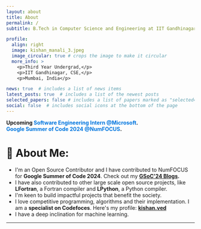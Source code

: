 ```yaml
---
layout: about
title: About
permalink: /
subtitle: B.Tech in Computer Science and Engineering at IIT Gandhinagar

profile:
  align: right
  image: kishan_manali_3.jpeg
  image_circular: true # crops the image to make it circular
  more_info: >
    <p>Third Year Undergrad,</p>
    <p>IIT Gandhinagar, CSE,</p>
    <p>Mumbai, India</p>

news: true  # includes a list of news items
latest_posts: true  # includes a list of the newest posts
selected_papers: false # includes a list of papers marked as "selected={true}"
social: false  # includes social icons at the bottom of the page
---
```


<b>Upcoming <span style="color: #0076df; font-weight: bold;">Software Engineering Intern @Microsoft</span>.<br><span style="color: #0076df; font-weight: bold;">Google Summer of Code 2024 @NumFOCUS</span>.</b>

# 💫 About Me:
- I'm an Open Source Contributor and I have contributed to NumFOCUS for **Google Summer of Code 2024**. Check out my <b>**[GSoC'24 Blogs](https://kishanved.tech/blog/)**.<br></b>
- I have also contributed to other large scale open source projects, like **LFortran**, a Fortran compiler and **LPython**, a Python compiler.<br>
- I'm keen to build impactful projects that benefit the society.<br>
- I love competitive programming, algorithms and their implementation. I am a **specialist on Codefoces**. Here's my profile: **[kishan.ved](https://codeforces.com/profile/kishan.ved)** <br>
- I have a deep inclination for machine learning.

---